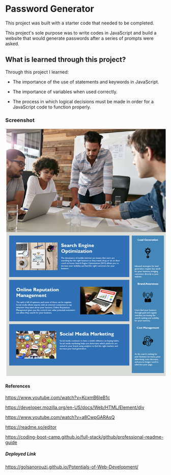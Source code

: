 
# Password Generator

This project was built with a starter code that needed to be completed.

This project's sole purpose was to write codes in JavaScript and build a website that would generate passwords after a series of prompts were asked.

## What is learned through this project?
Through this project I learned:

- The importance of the use of statements and keywords in JavaScript.

- The importance of variables when used correctly.

- The process in which logical decisions must be made in order for a JavaScript code to function properly.

### Screenshot
![](https://github.com/Golsanorouzi/Potentials-of-Web-Development/blob/main/assets/images/Screen%20Shot%202022-07-11%20at%204.15.21%20PM.png)

#### References
https://www.youtube.com/watch?v=KcxmB6leB1c

https://developer.mozilla.org/en-US/docs/Web/HTML/Element/div

https://www.youtube.com/watch?v=a8CwpGARAsQ

https://readme.so/editor

https://coding-boot-camp.github.io/full-stack/github/professional-readme-guide

##### Deployed Link
https://golsanorouzi.github.io/Potentials-of-Web-Development/